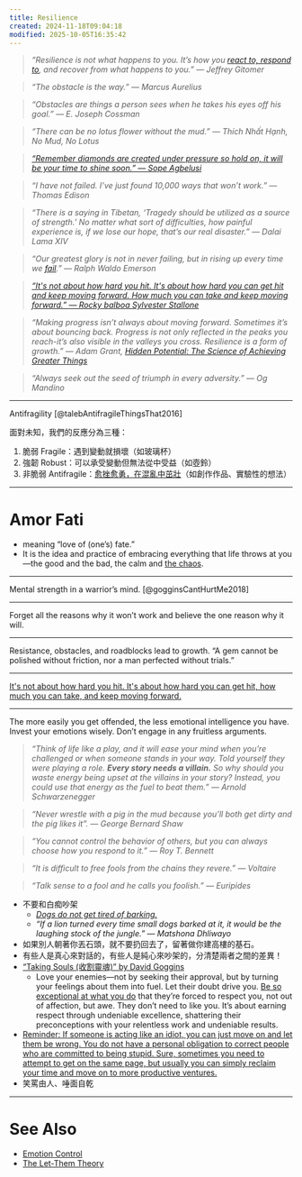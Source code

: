 ```yaml
---
title: Resilience
created: 2024-11-18T09:04:18
modified: 2025-10-05T16:35:42
---
```


> _“Resilience is not what happens to you. It’s how you [react to, respond to](choose-your-response.md), and recover from what happens to you.” — Jeffrey Gitomer_

> _“The obstacle is the way.” — Marcus Aurelius_

> _“Obstacles are things a person sees when he takes his eyes off his goal.” — E. Joseph Cossman_

> _“There can be no lotus flower without the mud.” — Thích Nhất Hạnh, No Mud, No Lotus_

> _[“Remember diamonds are created under pressure so hold on, it will be your time to shine soon.” — Sope Agbelusi](https://www.goodreads.com/quotes/7900485-remember-diamonds-are-created-under-pressure-so-hold-on-it)_

> _“I have not failed. I’ve just found 10,000 ways that won’t work.” — Thomas Edison_

> _“There is a saying in Tibetan, ‘Tragedy should be utilized as a source of strength.’ No matter what sort of difficulties, how painful experience is, if we lose our hope, that’s our real disaster.” ― Dalai Lama XIV_

> _“Our greatest glory is not in never failing, but in rising up every time we [fail](Failing%20forward%20turns%20setbacks%20into%20stepping%20stones.md).” — Ralph Waldo Emerson_

> _[“It's not about how hard you hit. It's about how hard you can get hit and keep moving forward. How much you can take and keep moving forward.” — Rocky balboa Sylvester Stallone](https://youtu.be/tZUC-uAGLEA)_

> _“Making progress isn’t always about moving forward. Sometimes it’s about bouncing back. Progress is not only reflected in the peaks you reach-it’s also visible in the valleys you cross. Resilience is a form of growth.” ― Adam Grant, [Hidden Potential: The Science of Achieving Greater Things](https://www.goodreads.com/work/quotes/170223349)_

> _“Always seek out the seed of triumph in every adversity.” — Og Mandino_

---

Antifragility [@talebAntifragileThingsThat2016]

面對未知，我們的反應分為三種：

1. 脆弱 Fragile：遇到變動就損壞（如玻璃杯）
2. 強韌 Robust：可以承受變動但無法從中受益（如壺鈴）
3. 非脆弱 Antifragile：[愈挫愈勇，在混亂中茁壯](the-growth-mindset.md)（如創作作品、實驗性的想法）

---

# Amor Fati

* meaning “love of (one’s) fate.”
* It is the idea and practice of embracing everything that life throws at you—the good and the bad, the calm and [the chaos](Life%20is%20chaotic.md).

---

Mental strength in a warrior’s mind. [@gogginsCantHurtMe2018]

---

Forget all the reasons why it won’t work and believe the one reason why it will.

---

Resistance, obstacles, and roadblocks lead to growth. “A gem cannot be polished without friction, nor a man perfected without trials.”

---

[It's not about how hard you hit. It's about how hard you can get hit, how much you can take, and keep moving forward.](https://www.youtube.com/watch?v=tZUC-uAGLEA)

---

The more easily you get offended, the less emotional intelligence you have. Invest your emotions wisely. Don’t engage in any fruitless arguments.

> _“Think of life like a play, and it will ease your mind when you’re challenged or when someone stands in your way. Told yourself they were playing a role. **Every story needs a villain.** So why should you waste energy being upset at the villains in your story? Instead, you could use that energy as the fuel to beat them.” — Arnold Schwarzenegger_

> _“Never wrestle with a pig in the mud because you’ll both get dirty and the pig likes it”. — George Bernard Shaw_

> _“You cannot control the behavior of others, but you can always choose how you respond to it.” — Roy T. Bennett_

> _“It is difficult to free fools from the chains they revere.” — Voltaire_

> _“Talk sense to a fool and he calls you foolish.” — Euripides_

* 不要和白痴吵架
	* _[Dogs do not get tired of barking.](https://www.google.com/search?q=Dogs+do+not+get+tired+of+barking.)_
	* _“If a lion turned every time small dogs barked at it, it would be the laughing stock of the jungle.” — Matshona Dhliwayo_
* 如果別人朝著你丟石頭，就不要扔回去了，留著做你建高樓的基石。
* 有些人是真心來對話的，有些人是純心來吵架的，分清楚兩者之間的差異！
* [“Taking Souls (收割靈魂)” by David Goggins](https://www.google.com/search?q=taking+souls+david+goggings)
	* Love your enemies—not by seeking their approval, but by turning your feelings about them into fuel. Let their doubt drive you. [Be so exceptional at what you do](always-do-your-best-as-possible.md) that they’re forced to respect you, not out of affection, but awe. They don’t need to like you. It’s about earning respect through undeniable excellence, shattering their preconceptions with your relentless work and undeniable results.
* [Reminder: If someone is acting like an idiot, you can just move on and let them be wrong. You do not have a personal obligation to correct people who are committed to being stupid. Sure, sometimes you need to attempt to get on the same page, but usually you can simply reclaim your time and move on to more productive ventures.](https://jamesclear.com/3-2-1/april-24-2025)
* 笑罵由人、唾面自乾

---

# See Also

* [Emotion Control](Emotion%20Control.md)
* [The Let-Them Theory](The%20Let-Them%20Theory.md)
